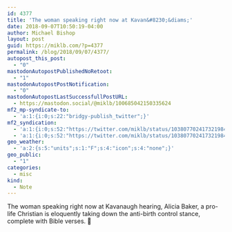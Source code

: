 ```yaml
---
id: 4377
title: 'The woman speaking right now at Kavan&#8230;&diams;'
date: 2018-09-07T10:50:19-04:00
author: Michael Bishop
layout: post
guid: https://miklb.com/?p=4377
permalink: /blog/2018/09/07/4377/
autopost_this_post:
  - "0"
mastodonAutopostPublishedNoRetoot:
  - "1"
mastodonAutopostPostNotification:
  - "0"
mastodonAutopostLastSuccessfullPostURL:
  - https://mastodon.social/@miklb/100685042150335624
mf2_mp-syndicate-to:
  - 'a:1:{i:0;s:22:"bridgy-publish_twitter";}'
mf2_syndication:
  - 'a:1:{i:0;s:52:"https://twitter.com/miklb/status/1038077024173219840";}'
  - 'a:1:{i:0;s:52:"https://twitter.com/miklb/status/1038077024173219840";}'
geo_weather:
  - 'a:2:{s:5:"units";s:1:"F";s:4:"icon";s:4:"none";}'
geo_public:
  - "1"
categories:
  - misc
kind:
  - Note
---
```

The woman speaking right now at Kavanaugh hearing, Alicia Baker, a pro-life Christian is eloquently taking down the anti-birth control stance, complete with Bible verses. 👏